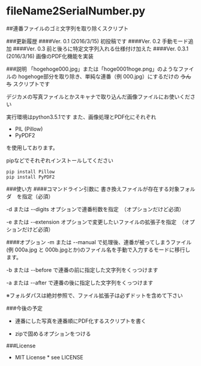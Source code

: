 # fileName2SerialNumber.py
##連番ファイルのゴミ文字列を取り除くスクリプト

###更新履歴
####Ver. 0.1 (2016/3/15)
初投稿です
####Ver. 0.2
手動モード追加
####Ver. 0.3
前と後ろに特定文字列入れる仕様付け加えた
####Ver. 0.3.1 (2016/3/16)
画像のPDF化機能を実装

###説明
「hogehoge000.jpg」または「hoge0001hoge.png」のようなファイルの
hogehoge部分を取り除き、単純な連番（例 000.jpg）にするだけの
~~うんち~~ スクリプトです

デジカメの写真ファイルとかスキャナで取り込んだ画像ファイルにお使いください

実行環境はpython3.5.1です
また、画像処理とPDF化にそれぞれ
- PIL (Pillow)
- PyPDF2

を使用しております。

pipなどでそれぞれインストールしてください

```bash:
pip install Pillow
pip install PyPDF2
```

###使い方 
####コマンドライン引数に
書き換えファイルが存在する対象フォルダ　を指定（必須）

-d または --digits オプションで連番桁数を指定　（オプションだけど必須）

-e または --extension オプションで変更したいファイルの拡張子を指定　（オプションだけど必須）


####オプション
-m または --manual で処理後、連番が被ってしまうファイル(例 000a.jpg と 000b.jpgとか)のファイル名を手動で入力するモードに移行します。

-b または --before で連番の前に指定した文字列をくっつけます

-a または --after で連番の後に指定した文字列をくっつけます


※フォルダパスは絶対参照で、ファイル拡張子は必ずドットを含めて下さい　　

###今後の予定
- 連番にした写真を連番順にPDF化するスクリプトを書く

- zipで固めるオプションをつける

###License
* MIT License
      * see LICENSE 
